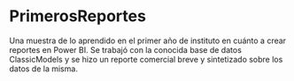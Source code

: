 # PrimerosReportes
Una muestra de lo aprendido en el primer año de instituto en cuánto a crear reportes en Power BI.
Se trabajó con la conocida base de datos ClassicModels y se hizo un reporte comercial breve y sintetizado sobre los datos de la misma.
